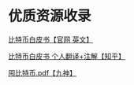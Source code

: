 # 优质资源收录



[比特币白皮书【官网 英文】](https://bitcoin.org/bitcoin.pdf)


[比特币白皮书 个人翻译+注解【知乎】](https://zhuanlan.zhihu.com/p/25039679)

[囤比特币.pdf【九神】](/public/pdf/Hoarding-Bitcoin.pdf)